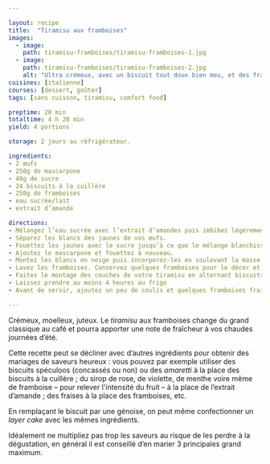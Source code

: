 ```yaml
---

layout: recipe
title:  "Tiramisu aux framboises"
images:
  - image:
    path: tiramisu-framboises/tiramisu-framboises-1.jpg
  - image:
    path: tiramisu-framboises/tiramisu-framboises-2.jpg
    alt: "Ultra crémeux, avec un biscuit tout doux bien mou, et des framboises juteuses juste comme il faut. Ça change du tiramisu au café, et les framboises apportent une texture supplémentaire à la mâche."
cuisines: [italienne]
courses: [dessert, goûter]
tags: [sans cuisson, tiramisu, comfort food]

preptime: 20 min
totaltime: 4 h 20 min
yield: 4 portions

storage: 2 jours au réfrigérateur.

ingredients:
- 2 œufs
- 250g de mascarpone
- 40g de sucre
- 24 biscuits à la cuillère
- 250g de framboises
- eau sucrée/lait
- extrait d’amande

directions:
- Mélangez l’eau sucrée avec l’extrait d’amandes puis imbibez légèrement vos biscuits à la cuillère.
- Séparez les blancs des jaunes de vos œufs. 
- Fouettez les jaunes avec le sucre jusqu’à ce que le mélange blanchisse. On ne recherche pas le volume ici, on l’amènera plus tard avec les blancs en neige. 
- Ajoutez le mascarpone et fouettez à nouveau.
- Montez les blancs en neige puis incorporez-les en soulevant la masse à la maryse jusqu’à obtenir une crème homogène.
- Lavez les framboises. Conservez quelques framboises pour le décor et mixez/écrasez les autres. Si vous préférez un coulis lisse, n'hésitez pas à le filtrer au tamis. 
- Faites le montage des couches de votre tiramisu en alternant biscuits, crème au mascarpone et coulis/purée de framboises.
- Laissez prendre au moins 4 heures au frigo
- Avant de servir, ajoutez un peu de coulis et quelques framboises fraiches sur votre tiramisu. Vous pouvez également agrémenter de sucre glace et/ou de feuilles de menthes, de spéculoos ou pistaches concassées, de cacao en poudre, des brisures ou copeaux de chocolat noir, de zestes de citron, etc.

---
```


Crémeux, moelleux, juteux. Le <i lang="en">tiramisu</i> aux framboises change du grand classique au café et pourra apporter une note de fraîcheur à vos chaudes journées d’été.

Cette recette peut se décliner avec d’autres ingrédients pour obtenir des mariages de saveurs heureux&nbsp;: vous pouvez par exemple utiliser des biscuits spéculoos (concassés ou non) ou des <i lang="it">amaretti</i> à la place des biscuits à la cuillère&nbsp;; du sirop de rose, de violette, de menthe voire même de framboise – pour relever l'intensité du fruit – à la place de l’extrait d’amande&nbsp;; des fraises à la place des framboises, etc. 

En remplaçant le biscuit par une génoise, on peut même confectionner un <i lang="en">layer cake</i> avec les mêmes ingrédients. 

Idéalement ne multipliez pas trop les saveurs au risque de les perdre à la dégustation, en général il est conseillé d’en marier 3&nbsp;principales grand maximum. 